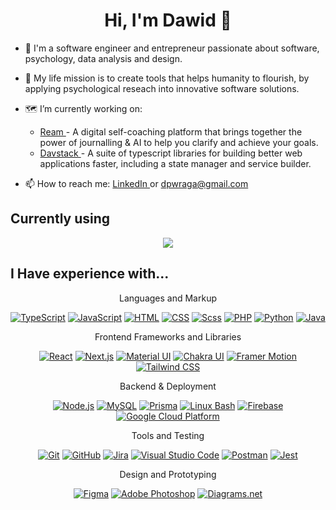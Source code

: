 <h1 align="center">Hi, I'm Dawid 👋</h1>

- 📌 I'm a software engineer and entrepreneur passionate about software, psychology, data analysis and design. 

- 🔭 My life mission is to create tools that helps humanity to flourish, by applying psychological reseach into innovative software solutions.
<!--
- 🔭 My life mission is to integrate the psychological research into innovative technical solutions that help humans to flourish.

- 🔭 My life's mission is to create digial tools that help humans to flourish, through integrating technology, psychology and business

- 🔭 My life's mission is to create digial tools that help humans to flourish, through integrating the science of mental health and wellbeing into innovative technical solutions.

- 🔭 My life's mission is integrate technology, psychology and business to create innovative digital tools that focus on flueling human flourishing

- 🔭 My life's mission is integrate technology, psychology and business to create innovative digital tools that focus on improving the mental health and wellbeing of humanity.
 
- 🔭 My life's mission is to create digial tools that integrate the science of mental health and wellbeing into innovative technical solutions.

- 🔭 My life mission is to integrate the science of mental health and wellbeing into innovative technical solutions that help humans to flourish.
-->

- 🗺️ I’m currently working on:
  - <a href="https://reamapp.com"> Ream </a> - A digital self-coaching platform that brings together the power of journalling & AI to help you clarify and achieve your goals.
  - <a href="https://davstack.com"> Davstack </a> - A suite of typescript libraries for building better web applications faster, including a state manager and service builder.

- 📫 How to reach me:
  <a href="https://linkedin.com/in/dawid-wraga"> LinkedIn </a> or dpwraga@gmail.com

  

<h2>Currently using</h2>

<div align="center">
  <img src="https://skillicons.dev/icons?i=ts,react,next,nodejs,mysql,gcp,bash" />
</div>

<!--
<h2>GitHub Stats</h2>
<div align="center">


![Dawid Wraga's GitHub stats][github-stats-url]

-->

  <!-- <img src="https://github-readme-stats.vercel.app/api/top-langs/?username=DawidWraga&layout=compact&theme=transparent&count_private=true&show_icons=true&langs_count=8&hide=html,css" /> -->
 </div>
<h2>I Have experience with...</h2>
<div align="center">

Languages and Markup

[![TypeScript][typescript-icon]][typescript-url]
[![JavaScript][javascript-icon]][javascript-url]
[![HTML][html-icon]][html-url]
[![CSS][css-icon]][css-url]
[![Scss][scss-icon]][scss-url]
[![PHP][php-icon]][php-url]
[![Python][python-icon]][python-url]
[![Java][java-icon]][java-url]

Frontend Frameworks and Libraries

[![React][react-icon]][react-url]
[![Next.js][next-icon]][next-url]
[![Material UI][mui-icon]][mui-url]
[![Chakra UI][chakra-icon]][chakra-url]
[![Framer Motion][framer-motion-icon]][framer-motion-url]
[![Tailwind CSS][tailwind-icon]][tailwind-url]

<!-- [![React Query][react-query-icon]][react-query-url]
[![React Hook Form][react-hook-form-icon]][react-hook-form-url] -->

Backend & Deployment

[![Node.js][nodejs-icon]][nodejs-url]
[![MySQL][mysql-icon]][mysql-url]
[![Prisma][prisma-icon]][prisma-url]
[![Linux Bash][linux-icon]][linux-url]
[![Firebase][firebase-icon]][firebase-url]
[![Google Cloud Platform][gcp-icon]][gcp-url]

Tools and Testing

[![Git][git-icon]][git-url]
[![GitHub][github-icon]][github-url]
[![Jira][jira-icon]][jira-url]
[![Visual Studio Code][vscode-icon]][vscode-url]
[![Postman][postman-icon]][postman-url]
[![Jest][jest-icon]][jest-url]

Design and Prototyping

[![Figma][figma-icon]][figma-url]
[![Adobe Photoshop][photoshop-icon]][photoshop-url]
[![Diagrams.net][diagrams-icon]][diagrams-url]

</div>



  
[firebase-icon]: https://img.shields.io/badge/Firebase-FFCA28?logo=firebase&logoColor=white&style=flat
[firebase-url]: https://firebase.google.com/
[gcp-icon]: https://img.shields.io/badge/Google%20Cloud-4285F4?logo=google-cloud&logoColor=white&style=flat
[gcp-url]: https://cloud.google.com/
[diagrams-icon]: https://img.shields.io/badge/Diagrams.net-438EFF?logo=DatoCMS&logoColor=white&style=flat
[diagrams-url]: https://www.diagrams.net/
[php-icon]: https://img.shields.io/badge/PHP-777BB4?logo=php&logoColor=white&style=flat
[php-url]: https://www.php.net/
[python-icon]: https://img.shields.io/badge/Python-3776AB?logo=python&logoColor=white&style=flat
[python-url]: https://www.python.org/
[java-icon]: https://img.shields.io/badge/Java-007396?logo=java&logoColor=white&style=flat
[java-url]: https://www.java.com/
[linux-icon]: https://img.shields.io/badge/Linux_Bash-000?logo=linux&logoColor=white&style=flat
[linux-url]: https://www.linux.org/
[windows-icon]: https://img.shields.io/badge/Windows_Bash-0078D6?logo=windows&logoColor=white&style=flat
[windows-url]: https://www.microsoft.com/windows
[jira-icon]: https://img.shields.io/badge/Jira-0052CC?logo=jira&logoColor=white&style=flat
[jira-url]: https://www.atlassian.com/software/jira
[next-icon]: https://img.shields.io/badge/Next.js-000000?logo=next.js&logoColor=white&style=flat
[next-url]: https://nextjs.org/
[prisma-icon]: https://img.shields.io/badge/Prisma-1B222D?logo=prisma&logoColor=white&style=flat
[prisma-url]: https://www.prisma.io/
[chakra-icon]: https://img.shields.io/badge/Chakra_UI-319795?logo=chakra-ui&logoColor=white&style=flat
[chakra-url]: https://chakra-ui.com/
[vscode-icon]: https://img.shields.io/badge/Visual_Studio_Code-007ACC?logo=visual-studio-code&logoColor=white&style=flat
[vscode-url]: https://code.visualstudio.com/
[postman-icon]: https://img.shields.io/badge/Postman-FF6C37?logo=postman&logoColor=white&style=flat
[postman-url]: https://www.postman.com/
[figma-icon]: https://img.shields.io/badge/Figma-F24E1E?logo=figma&logoColor=white&style=flat
[figma-url]: https://www.figma.com/
[photoshop-icon]: https://img.shields.io/badge/Adobe_Photoshop-31A8FF?logo=adobe-photoshop&logoColor=white&style=flat
[photoshop-url]: https://www.adobe.com/products/photoshop.html
[linkedin-shield]: https://img.shields.io/badge/-LinkedIn-black.svg?style=flat&logo=linkedin&colorB=555
[linkedin-url]: https://linkedin.com/in/dawid-wraga
[next-icon]: https://img.shields.io/badge/next.js-20232A?style=flat&logo=nextdotjs&logoColor=white
[next-url]: https://nextjs.org/
[react-query-icon]: https://img.shields.io/badge/-react%20query-FF4154?style=flat&logo=react%20query&logoColor=white
[react-query-url]: https://react-query-v3.tanstack.com/
[react-hook-form-icon]: https://img.shields.io/badge/-react%20hook%20form-EC5990?style=flat&logo=react%20hook%20form&logoColor=white
[react-hook-form-url]: https://react-hook-form.com/
[prisma-icon]: https://img.shields.io/badge/-prisma-2D3748?style=flat&logo=prisma&logoColor=white
[prisma-url]: https://www.prisma.io/
[zustand-icon]: https://img.shields.io/badge/-Zustand-2D3748?style=flat&logo=OpenZeppelin&logoColor=white
[zustand-url]: https://zustand-demo.pmnd.rs/
[chakra-icon]: https://img.shields.io/badge/-Chakra%20ui-319795?style=flat&logo=Chakra%20Ui&logoColor=white
[chakra-url]: https://chakra-ui.com/
[framer-motion-icon]: https://img.shields.io/badge/-Framer%20motion-0055FF?style=flat&logo=Framer&logoColor=white
[framer-motion-url]: https://www.framer.com/motion/
[mysql-icon]: https://img.shields.io/badge/MySQL-4479A1?logo=mysql&logoColor=white&style=flat
[mysql-url]: https://www.mysql.com/
[javascript-icon]: https://img.shields.io/badge/JavaScript-F7DF1E?logo=javascript&logoColor=white&style=flat
[javascript-url]: https://developer.mozilla.org/en-US/docs/Web/JavaScript
[nodejs-icon]: https://img.shields.io/badge/Node.js-339933?logo=node.js&logoColor=white&style=flat
[nodejs-url]: https://nodejs.org/
[html-icon]: https://img.shields.io/badge/HTML-E34F26?logo=html5&logoColor=white&style=flat
[html-url]: https://developer.mozilla.org/en-US/docs/Web/HTML
[css-icon]: https://img.shields.io/badge/CSS-1572B6?logo=css3&logoColor=white&style=flat
[css-url]: https://developer.mozilla.org/en-US/docs/Web/CSS
[scss-icon]: https://img.shields.io/badge/Scss-CC6699?logo=sass&logoColor=white&style=flat
[scss-url]: https://sass-lang.com/
[typescript-icon]: https://img.shields.io/badge/TypeScript-3178C6?logo=TypeScript&logoColor=white&style=flat
[typescript-url]: https://www.typescriptlang.org/
[tailwind-icon]: https://img.shields.io/badge/Tailwind_CSS-38B2AC?logo=tailwind-css&logoColor=white&style=flat
[tailwind-url]: https://tailwindcss.com/
[mui-icon]: https://img.shields.io/badge/Material_UI-0081CB?logo=mui&logoColor=white&style=flat
[mui-url]: https://mui.com/
[jest-icon]: https://img.shields.io/badge/Jest-C21325?logo=jest&logoColor=white&style=flat
[jest-url]: https://jestjs.io/
[react-icon]: https://img.shields.io/badge/React-61DAFB?logo=react&logoColor=white&style=flat
[react-url]: https://reactjs.org/
[git-icon]: https://img.shields.io/badge/Git-F05032?logo=git&logoColor=white&style=flat
[git-url]: https://git-scm.com/
[github-icon]: https://img.shields.io/badge/GitHub-181717?logo=github&logoColor=white&style=flat
[github-url]: https://github.com/

<!-- ![Top Langs](https://github-readme-stats.vercel.app/api/top-langs/?username=DawidWraga&layout=compact) -->

[github-stats-url]: https://github-readme-stats.vercel.app/api?username=DawidWraga&theme=transparent&show_icons=true&count_private=true&hide=stars

<!--
EXAMPLE DESIRED FORMATTING:

[![React][react-icon]][react-url]
[![Git][git-icon]][git-url]
[![GitHub][github-icon]][github-url]

[react-icon]: https://img.shields.io/badge/React-61DAFB?logo=react&logoColor=white&style=flat
[react-url]: https://reactjs.org/
[git-icon]: https://img.shields.io/badge/Git-F05032?logo=git&logoColor=white&style=flat
[git-url]: https://git-scm.com/
[github-icon]: https://img.shields.io/badge/GitHub-181717?logo=github&logoColor=white&style=flat
[github-url]: https://github.com/
-->
